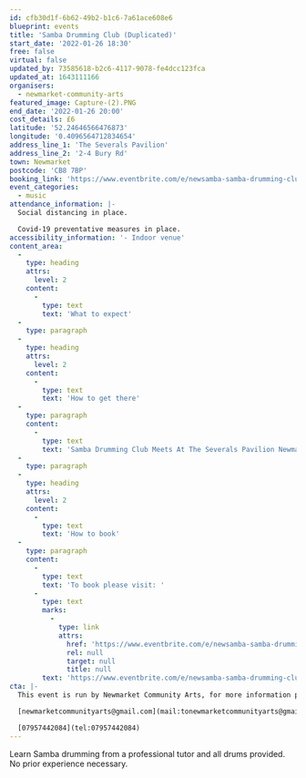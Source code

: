 ```yaml
---
id: cfb30d1f-6b62-49b2-b1c6-7a61ace608e6
blueprint: events
title: 'Samba Drumming Club (Duplicated)'
start_date: '2022-01-26 18:30'
free: false
virtual: false
updated_by: 73585618-b2c6-4117-9078-fe4dcc123fca
updated_at: 1643111166
organisers:
  - newmarket-community-arts
featured_image: Capture-(2).PNG
end_date: '2022-01-26 20:00'
cost_details: £6
latitude: '52.24646566476873'
longitude: '0.4096564712834654'
address_line_1: 'The Severals Pavilion'
address_line_2: '2-4 Bury Rd'
town: Newmarket
postcode: 'CB8 7BP'
booking_link: 'https://www.eventbrite.com/e/newsamba-samba-drumming-club-tickets-238634501217'
event_categories:
  - music
attendance_information: |-
  Social distancing in place.

  Covid-19 preventative measures in place.
accessibility_information: '- Indoor venue'
content_area:
  -
    type: heading
    attrs:
      level: 2
    content:
      -
        type: text
        text: 'What to expect'
  -
    type: paragraph
  -
    type: heading
    attrs:
      level: 2
    content:
      -
        type: text
        text: 'How to get there'
  -
    type: paragraph
    content:
      -
        type: text
        text: 'Samba Drumming Club Meets At The Severals Pavilion Newmarket, CB87BP'
  -
    type: paragraph
  -
    type: heading
    attrs:
      level: 2
    content:
      -
        type: text
        text: 'How to book'
  -
    type: paragraph
    content:
      -
        type: text
        text: 'To book please visit: '
      -
        type: text
        marks:
          -
            type: link
            attrs:
              href: 'https://www.eventbrite.com/e/newsamba-samba-drumming-club-tickets-238634501217'
              rel: null
              target: null
              title: null
        text: 'https://www.eventbrite.com/e/newsamba-samba-drumming-club-tickets-238634501217'
cta: |-
  This event is run by Newmarket Community Arts, for more information please get in touch via email or phone:

  [newmarketcommunityarts@gmail.com](mail:tonewmarketcommunityarts@gmail.com)

  [07957442084](tel:07957442084)
---
```

Learn Samba drumming from a professional tutor and all drums provided. No prior experience necessary.